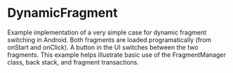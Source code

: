 # DynamicFragment
Example implementation of a very simple case for dynamic fragment switching in Android.
Both fragments are loaded programatically (from onStart and onClick). A button in the UI switches between the two fragments.
This example helps illustrate basic use of the FragmentManager class, back stack, and fragment transactions.
